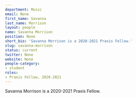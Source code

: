 ```yaml
---
department: Music
email: None
first_name: Savanna
last_name: Morrison
layout: people
name: Savanna Morrison
position: None
short_bio: 'Savanna Morrison is a 2020-2021 Praxis Fellow.'
slug: savanna-morrison
status: current
twitter: None
website: None
people-category:
- student
roles:
- Praxis Fellow, 2020-2021
---
```

Savanna Morrison is a 2020-2021 Praxis Fellow.